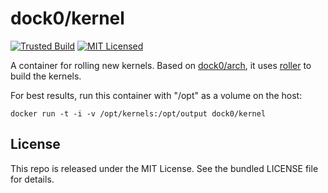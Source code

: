 dock0/kernel
=======

[![Trusted Build](http://img.shields.io/badge/trusted-build-green.svg)](https://index.docker.io/u/dock0/dev/)
[![MIT Licensed](http://img.shields.io/badge/license-MIT-green.svg)](https://tldrlegal.com/license/mit-license)

A container for rolling new kernels. Based on [dock0/arch](https://github.com/dock0/arch), it uses [roller](https://github.com/akerl/roller) to build the kernels.

For best results, run this container with "/opt" as a volume on the host:

```
docker run -t -i -v /opt/kernels:/opt/output dock0/kernel
```

## License

This repo is released under the MIT License. See the bundled LICENSE file for details.

